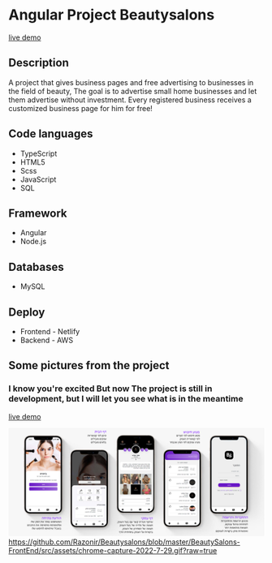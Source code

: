 
# Angular Project Beautysalons
<a href="https://beautys.razonir.com/?utm_source=github&utm_medium=github&utm_campaign=github&utm_id=github" target="_blank">live demo</a>


## Description
A project that gives business pages and free advertising to businesses in the field of beauty,
The goal is to advertise small home businesses and let them advertise without investment.
Every registered business receives a customized business page for him for free!

## Code languages
- TypeScript
- HTML5
- Scss
- JavaScript
- SQL

## Framework
- Angular
- Node.js

## Databases
- MySQL

## Deploy 
- Frontend - Netlify
- Backend - AWS


## Some pictures from the project
### I know you're excited But now The project is still in development, but I will let you see what is in the meantime
<a href="https://beautys.netlify.app/?utm_source=github&utm_medium=github&utm_campaign=github&utm_id=github" target="_blank">live demo</a>

![mobile](https://github.com/Razonir/Beautysalons/blob/master/BeautySalons-FrontEnd/src/assets/preview.png?raw=true)
https://github.com/Razonir/Beautysalons/blob/master/BeautySalons-FrontEnd/src/assets/chrome-capture-2022-7-29.gif?raw=true

